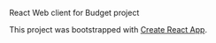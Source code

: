 React Web client for Budget project

This project was bootstrapped with [Create React App](https://github.com/facebook/create-react-app).
